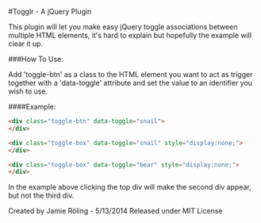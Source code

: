#Togglr - A jQuery Plugin

This plugin will let you make easy jQuery toggle associations between multiple HTML elements, it's hard to explain but hopefully the example will clear it up.

###How To Use:

Add 'toggle-btn' as a class to the HTML element you want to act as trigger together with a 'data-toggle' attribute and set the value to an identifier you wish to use.

####Example:

```html
<div class="toggle-btn" data-toggle="snail">
</div>

<div class="toggle-box" data-toggle="snail" style="display:none;">
</div>

<div class="toggle-box" data-toggle="bear" style="display:none;">
</div>
```

In the example above clicking the top div will make the second div appear, but not the third div.


Created by Jamie Röling - 5/13/2014 
Released under MIT License